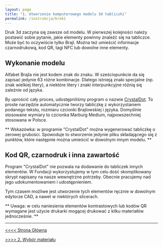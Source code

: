 ```yaml
---
layout: page
title: "1. Utworzenie komputerowego modelu 3d tabliczki"
permalink: /instrukcja/krok1
---
```


Druk 3d zaczyna się zawsze od modelu. W pierwszej kolejności należy postawić sobie pytanie, jakie elementy powinny znaleźć się na tabliczce.
Może być to oczywiście tylko Brajl. Można też umieścić informacje czarnodrukową, kod QR, tagi NFC lub dowolne inne elementy.
## Wykonanie modelu
Alfabet Brajla nie jest kodem znak do znaku. W sześciopunkcie da się zapisać jedynie 63 różne kombinacje. Dlatego istnieją znaki specjalne (np. znak wielkiej litery), a niektóre litery i znaki interpunkcyjne różnią się zależnie od języka.

By uprościć cały proces, udostępniliśmy program o nazwie [CrystalDot](https://github.com/dawidpieper/CrystalDot/releases/latest). To proste narzędzie automatycznie tworzy tabliczkę z wykorzystaniem podanego tekstu, rozmiaru czcionki Brajlowskiej i języka.
Domyślnie stosowane wymiary to czcionka Marburg Medium, najpowszechniej stosowana w Polsce.

** Wskazówka: w programie "CrystalDot" można wygenerować tabliczkę o zerowej grubości. Spowoduje to stworzenie jedynie pliku składającego się z punktów, które następnie można umieścić w dowolnym innym modelu. **
## Kod QR, czarnodruk i inna zawartość
Program "CrystalDot" nie pozwala na dodawanie do tabliczek innych elementów.
W Fundacji wykorzystujemy w tym celu dość skomplikowany skrypt napisany na nasze wewnętrzne potrzeby. Obecnie pracujemy nad jego udokumentowaniem i udostępnieniem.

Tym czasem możliwe jest utworzenie tych elementów ręcznie w dowolnym edytorze CAD, a nawet w niektórych slicerach.

** Uwaga: w celu naniesienia elementów kontrastowych lub kodów QR wymagane jest użycie drukarki mogącej drukować z kilku materiałów jednocześnie. **

---

[<<<< Strona Główna](../index.md)

[>>>> 2. Wybór materiału](materialy.md)